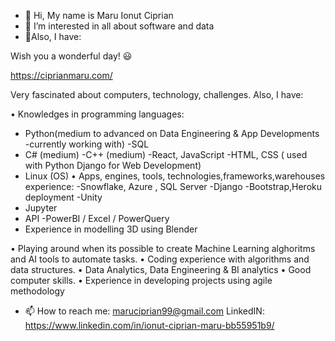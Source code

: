 - 👋 Hi, My name is Maru Ionut Ciprian
- 👀 I’m interested in all about software and data
- 🌱Also, I have:

 Wish you a wonderful day! 😃

https://ciprianmaru.com/

Very fascinated about computers, technology, challenges.
Also, I have:

• Knowledges in programming languages: 
 
 - Python(medium to advanced on Data Engineering & App Developments -currently working with)
 -SQL
 - C# (medium)
 -C++ (medium) 
 -React, JavaScript 
 -HTML, CSS ( used with Python Django for Web Development)
 - Linux (OS)
• Apps, engines, tools, technologies,frameworks,warehouses experience:
 -Snowflake, Azure , SQL Server
 -Django
 -Bootstrap,Heroku deployment
 -Unity
 - Jupyter
 - API
 -PowerBI / Excel / PowerQuery
 - Experience in modelling 3D using Blender

• Playing around when its possible to create Machine Learning alghoritms and AI tools to automate tasks.
• Coding experience with algorithms and data structures.
• Data Analytics, Data Engineering & BI analytics
• Good computer skills.
• Experience in developing projects using agile methodology


- 📫 How to reach me:  maruciprian99@gmail.com
            LinkedIN:   https://www.linkedin.com/in/ionut-ciprian-maru-bb55951b9/
<!---
maruciprian99/maruciprian99 is a ✨ special ✨ repository because its `README.md` (this file) appears on your GitHub profile.
You can click the Preview link to take a look at your changes.
--->
